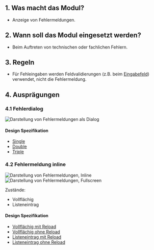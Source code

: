 ## 1. Was macht das Modul?
*   Anzeige von Fehlermeldungen.

## 2. Wann soll das Modul eingesetzt werden?
*   Beim Auftreten von technischen oder fachlichen Fehlern.

## 3. Regeln
*   Für Fehleingaben werden Feldvalidierungen (z.B. beim [Eingabefeld](https://digital.sbb.ch/mobile/elemente/eingabefeld)) verwendet, nicht die Fehlermeldung.

## 4. Ausprägungen
### 4.1 Fehlerdialog
![Darstellung von Fehlermeldungen als Dialog](https://raw.githubusercontent.com/sbb-design-systems/design-system-mobile-documentation/doku-update/documentation/message/images/MM06_Dialog.png 'class: image')

#### Design Spezifikation
*   [Single](https://sbb.invisionapp.com/d/main#/console/14051805/322943549/inspect)
*   [Double](https://sbb.invisionapp.com/d/main#/console/14051805/322943550/inspect)
*   [Triple](https://sbb.invisionapp.com/d/main#/console/14051805/322943551/inspect)

### 4.2 Fehlermeldung inline
![Darstellung von Fehlermeldungen, Inline](https://raw.githubusercontent.com/sbb-design-systems/design-system-mobile-documentation/doku-update/documentation/message/images/MM06_Inline_Liste.png 'class: image')
![Darstellung von Fehlermeldungen, Fullscreen](https://raw.githubusercontent.com/sbb-design-systems/design-system-mobile-documentation/doku-update/documentation/message/images/MM06_Inline_Fullscreen.png 'class: image')

Zustände:
*   Vollflächig
*   Listeneintrag

#### Design Spezifikation
*   [Vollflächig mit Reload](https://sbb.invisionapp.com/d/main#/console/14051805/322943552/inspect)
*   [Vollflächig ohne Reload](https://sbb.invisionapp.com/d/main#/console/14051805/322943553/inspect)
*   [Listeneintrag mit Reload](https://sbb.invisionapp.com/d/main#/console/14051805/322943554/inspect)
*   [Listeneintrag ohne Reload](https://sbb.invisionapp.com/d/main#/console/14051805/322943555/inspect)